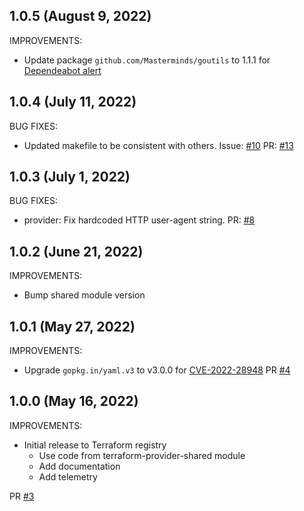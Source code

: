## 1.0.5 (August 9, 2022)

IMPROVEMENTS:
* Update package `github.com/Masterminds/goutils` to 1.1.1 for [Dependeabot alert](https://github.com/jfrog/terraform-provider-pipeline/security/dependabot/3)

## 1.0.4 (July 11, 2022)

BUG FIXES:

* Updated makefile to be consistent with others. Issue: [#10](https://github.com/jfrog/terraform-provider-pipeline/issues/10) PR: [#13](https://github.com/jfrog/terraform-provider-pipeline/pull/13)

## 1.0.3 (July 1, 2022)

BUG FIXES:

* provider: Fix hardcoded HTTP user-agent string. PR: [#8](https://github.com/jfrog/terraform-provider-pipeline/pull/8)

## 1.0.2 (June 21, 2022)

IMPROVEMENTS:

* Bump shared module version

## 1.0.1 (May 27, 2022)

IMPROVEMENTS:

* Upgrade `gopkg.in/yaml.v3` to v3.0.0 for [CVE-2022-28948](https://nvd.nist.gov/vuln/detail/CVE-2022-28948) PR [#4](https://github.com/jfrog/terraform-provider-pipeline/pull/4)

## 1.0.0 (May 16, 2022)

IMPROVEMENTS:

* Initial release to Terraform registry
  * Use code from terraform-provider-shared module
  * Add documentation
  * Add telemetry

PR [#3](https://github.com/jfrog/terraform-provider-pipeline/pull/3)
